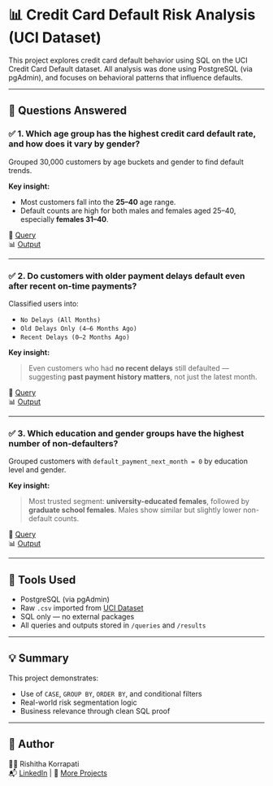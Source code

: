 # 📊 Credit Card Default Risk Analysis (UCI Dataset)

This project explores credit card default behavior using SQL on the UCI Credit Card Default dataset. All analysis was done using PostgreSQL (via pgAdmin), and focuses on behavioral patterns that influence defaults.

---

## 🧠 Questions Answered

### ✅ 1. Which age group has the highest credit card default rate, and how does it vary by gender?

Grouped 30,000 customers by age buckets and gender to find default trends.

**Key insight:**  
- Most customers fall into the **25–40** age range.  
- Default counts are high for both males and females aged 25–40, especially **females 31–40**.

📄 [Query](queries/default_rate_by_age_gender.sql)  
📊 [Output](results/default_rate_table.csv)

---

### ✅ 2. Do customers with older payment delays default even after recent on-time payments?

Classified users into:
- `No Delays (All Months)`
- `Old Delays Only (4–6 Months Ago)`
- `Recent Delays (0–2 Months Ago)`

**Key insight:**  
> Even customers who had **no recent delays** still defaulted — suggesting **past payment history matters**, not just the latest month.

📄 [Query](queries/defaulters_based_on_payments_dues.sql)  
📊 [Output](results/defaulters_based_on_payments_dues.csv)

---

### ✅ 3. Which education and gender groups have the highest number of **non-defaulters**?

Grouped customers with `default_payment_next_month = 0` by education level and gender.

**Key insight:**  
> Most trusted segment: **university-educated females**, followed by **graduate school females**. Males show similar but slightly lower non-default counts.

📄 [Query](queries/defaulters_based_on_education_gender.sql)  
📊 [Output](results/defaulters_based_on_education_gender.csv)

---

## 🔧 Tools Used

- PostgreSQL (via pgAdmin)
- Raw `.csv` imported from [UCI Dataset](https://archive.ics.uci.edu/ml/datasets/default+of+credit+card+clients)
- SQL only — no external packages
- All queries and outputs stored in `/queries` and `/results`

---

## 💡 Summary

This project demonstrates:
- Use of `CASE`, `GROUP BY`, `ORDER BY`, and conditional filters
- Real-world risk segmentation logic
- Business relevance through clean SQL proof

---

## 📌 Author

👩‍💻 Rishitha Korrapati  
📬 [LinkedIn](https://www.linkedin.com/in/rishitha-korrapati-09a579205) | 📂 [More Projects](https://github.com/your-username)
